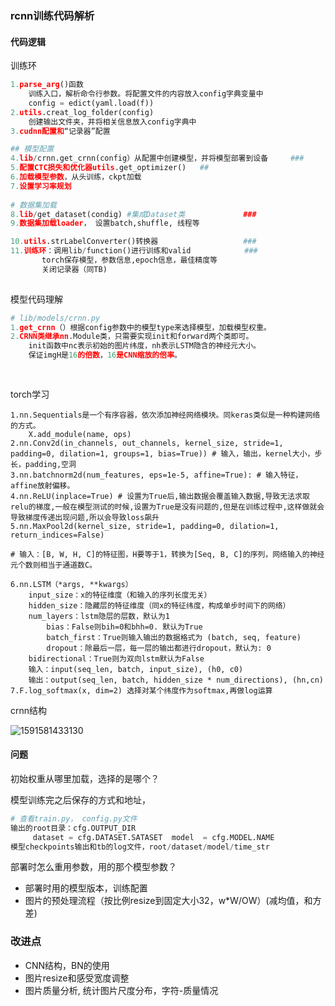 ### rcnn训练代码解析

#### 代码逻辑

训练环

```python
1.parse_arg()函数
	训练入口，解析命令行参数。将配置文件的内容放入config字典变量中
    config = edict(yaml.load(f))
2.utils.creat_log_folder(config)
	创建输出文件夹，并将相关信息放入config字典中
3.cudnn配置和“记录器”配置

## 模型配置
4.lib/crnn.get_crnn(config）从配置中创建模型，并将模型部署到设备     ### 
5.配置CTC损失和优化器utils.get_optimizer()   ##
6.加载模型参数，从头训练，ckpt加载
7.设置学习率规划
                    
# 数据集加载
8.lib/get_dataset(condig) #集成Dataset类             ###
9.数据集加载loader， 设置batch,shuffle, 线程等

10.utils.strLabelConverter()转换器                   ###
11.训练环：调用lib/function()进行训练和valid            ###
       torch保存模型，参数信息,epoch信息，最佳精度等
       关闭记录器（同TB)
                           
```



模型代码理解

```python
# lib/models/crnn.py
1.get_crnn（）根据config参数中的模型type来选择模型，加载模型权重。
2.CRNN类继承nn.Module类，只需要实现init和forward两个类即可。
	init函数中nc表示初始的图片纬度，nh表示LSTM隐含的神经元大小。
	保证imgH是16的倍数，16是CNN缩放的倍率。
    
    
```



torch学习

```
1.nn.Sequentials是一个有序容器，依次添加神经网络模块。同keras类似是一种构建网络的方式。
	X.add_module(name, ops)
2.nn.Conv2d(in_channels, out_channels, kernel_size, stride=1, padding=0, dilation=1, groups=1, bias=True)) # 输入，输出，kernel大小，步长，padding,空洞
3.nn.batchnorm2d(num_features, eps=1e-5, affine=True): # 输入特征，affine放射偏移。
4.nn.ReLU(inplace=True) # 设置为True后,输出数据会覆盖输入数据,导致无法求取relu的梯度,一般在模型测试的时候,设置为True是没有问题的,但是在训练过程中,这样做就会导致梯度传递出现问题,所以会导致loss飙升
5.nn.MaxPool2d(kernel_size, stride=1, padding=0, dilation=1, return_indices=False)

# 输入：[B, W, H, C]的特征图，H要等于1，转换为[Seq, B, C]的序列，网络输入的神经元个数则相当于通道数C。

6.nn.LSTM（*args, **kwargs）  
	input_size：x的特征维度（和输入的序列长度无关）
	hidden_size：隐藏层的特征维度（同x的特征纬度，构成单步时间下的网络）
	num_layers：lstm隐层的层数，默认为1
		bias：False则bih=0和bhh=0. 默认为True
		batch_first：True则输入输出的数据格式为 (batch, seq, feature)
    	dropout：除最后一层，每一层的输出都进行dropout，默认为: 0
    bidirectional：True则为双向lstm默认为False
    输入：input(seq_len, batch, input_size), (h0, c0)
    输出：output(seq_len, batch, hidden_size * num_directions), (hn,cn)
7.F.log_softmax(x, dim=2) 选择对某个纬度作为softmax,再做log运算
```

crnn结构

![1591581433130](C:\Users\viruser.v-desktop\AppData\Roaming\Typora\typora-user-images\1591581433130.png)



#### 问题

初始权重从哪里加载，选择的是哪个？



模型训练完之后保存的方式和地址， 

```python
# 查看train.py， config.py文件
输出的root目录：cfg.OUTPUT_DIR
     dataset = cfg.DATASET.SATASET  model  = cfg.MODEL.NAME
模型checkpoints输出和tb的log文件，root/dataset/model/time_str
```



部署时怎么重用参数，用的那个模型参数？

* 部署时用的模型版本，训练配置
* 图片的预处理流程（按比例resize到固定大小32，w*W/OW）(减均值，和方差)





### 改进点

* CNN结构，BN的使用
* 图片resize和感受宽度调整
* 图片质量分析, 统计图片尺度分布，字符-质量情况
